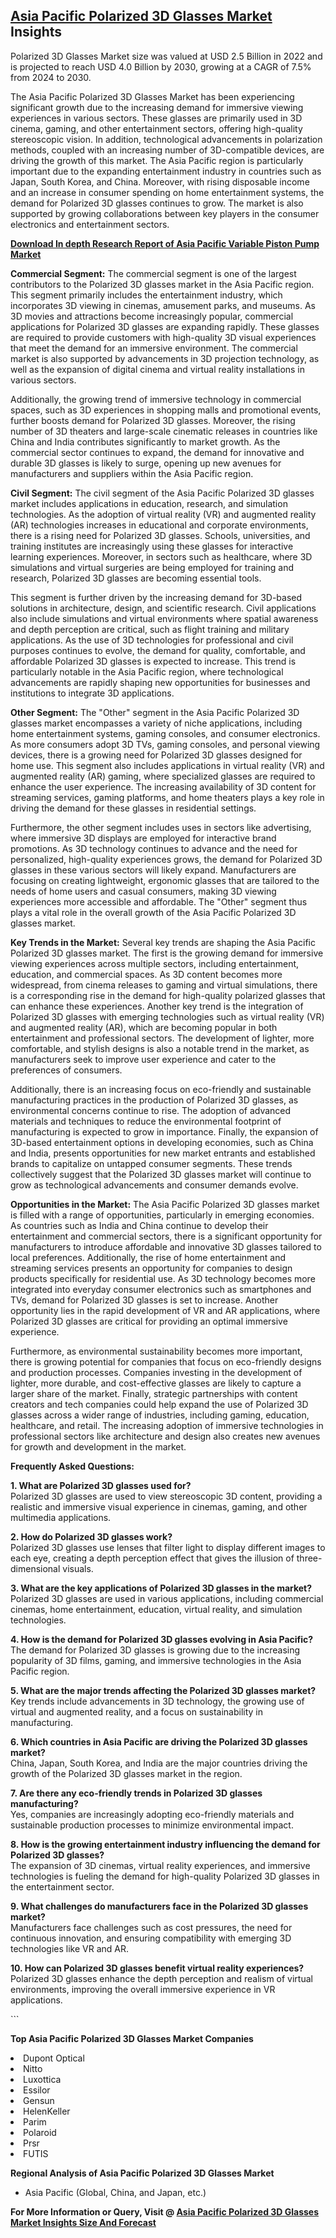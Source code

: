 <h2><a href="https://www.verifiedmarketreports.com/download-sample/?rid=358096&amp;utm_source=Github-Feb&amp;utm_medium=219" target="_blank">Asia Pacific Polarized 3D Glasses Market</a> Insights</h2><p>Polarized 3D Glasses Market size was valued at USD 2.5 Billion in 2022 and is projected to reach USD 4.0 Billion by 2030, growing at a CAGR of 7.5% from 2024 to 2030.</p><p><p>The Asia Pacific Polarized 3D Glasses Market has been experiencing significant growth due to the increasing demand for immersive viewing experiences in various sectors. These glasses are primarily used in 3D cinema, gaming, and other entertainment sectors, offering high-quality stereoscopic vision. In addition, technological advancements in polarization methods, coupled with an increasing number of 3D-compatible devices, are driving the growth of this market. The Asia Pacific region is particularly important due to the expanding entertainment industry in countries such as Japan, South Korea, and China. Moreover, with rising disposable income and an increase in consumer spending on home entertainment systems, the demand for Polarized 3D glasses continues to grow. The market is also supported by growing collaborations between key players in the consumer electronics and entertainment sectors. <a href="#"><p><strong>Download In depth Research Report of <a href="https://www.verifiedmarketreports.com/download-sample/?rid=236118&amp;utm_source=Pulse-Dec&amp;utm_medium=219" target="_blank">Asia Pacific Variable Piston Pump Market</a></strong></p></a></p> <p><b>Commercial Segment:</b> The commercial segment is one of the largest contributors to the Polarized 3D glasses market in the Asia Pacific region. This segment primarily includes the entertainment industry, which incorporates 3D viewing in cinemas, amusement parks, and museums. As 3D movies and attractions become increasingly popular, commercial applications for Polarized 3D glasses are expanding rapidly. These glasses are required to provide customers with high-quality 3D visual experiences that meet the demand for an immersive environment. The commercial market is also supported by advancements in 3D projection technology, as well as the expansion of digital cinema and virtual reality installations in various sectors. <p>Additionally, the growing trend of immersive technology in commercial spaces, such as 3D experiences in shopping malls and promotional events, further boosts demand for Polarized 3D glasses. Moreover, the rising number of 3D theaters and large-scale cinematic releases in countries like China and India contributes significantly to market growth. As the commercial sector continues to expand, the demand for innovative and durable 3D glasses is likely to surge, opening up new avenues for manufacturers and suppliers within the Asia Pacific region.</p> <p><b>Civil Segment:</b> The civil segment of the Asia Pacific Polarized 3D glasses market includes applications in education, research, and simulation technologies. As the adoption of virtual reality (VR) and augmented reality (AR) technologies increases in educational and corporate environments, there is a rising need for Polarized 3D glasses. Schools, universities, and training institutes are increasingly using these glasses for interactive learning experiences. Moreover, in sectors such as healthcare, where 3D simulations and virtual surgeries are being employed for training and research, Polarized 3D glasses are becoming essential tools. <p>This segment is further driven by the increasing demand for 3D-based solutions in architecture, design, and scientific research. Civil applications also include simulations and virtual environments where spatial awareness and depth perception are critical, such as flight training and military applications. As the use of 3D technologies for professional and civil purposes continues to evolve, the demand for quality, comfortable, and affordable Polarized 3D glasses is expected to increase. This trend is particularly notable in the Asia Pacific region, where technological advancements are rapidly shaping new opportunities for businesses and institutions to integrate 3D applications.</p> <p><b>Other Segment:</b> The "Other" segment in the Asia Pacific Polarized 3D glasses market encompasses a variety of niche applications, including home entertainment systems, gaming consoles, and consumer electronics. As more consumers adopt 3D TVs, gaming consoles, and personal viewing devices, there is a growing need for Polarized 3D glasses designed for home use. This segment also includes applications in virtual reality (VR) and augmented reality (AR) gaming, where specialized glasses are required to enhance the user experience. The increasing availability of 3D content for streaming services, gaming platforms, and home theaters plays a key role in driving the demand for these glasses in residential settings. <p>Furthermore, the other segment includes uses in sectors like advertising, where immersive 3D displays are employed for interactive brand promotions. As 3D technology continues to advance and the need for personalized, high-quality experiences grows, the demand for Polarized 3D glasses in these various sectors will likely expand. Manufacturers are focusing on creating lightweight, ergonomic glasses that are tailored to the needs of home users and casual consumers, making 3D viewing experiences more accessible and affordable. The "Other" segment thus plays a vital role in the overall growth of the Asia Pacific Polarized 3D glasses market.</p> <p><b>Key Trends in the Market:</b> Several key trends are shaping the Asia Pacific Polarized 3D glasses market. The first is the growing demand for immersive viewing experiences across multiple sectors, including entertainment, education, and commercial spaces. As 3D content becomes more widespread, from cinema releases to gaming and virtual simulations, there is a corresponding rise in the demand for high-quality polarized glasses that can enhance these experiences. Another key trend is the integration of Polarized 3D glasses with emerging technologies such as virtual reality (VR) and augmented reality (AR), which are becoming popular in both entertainment and professional sectors. The development of lighter, more comfortable, and stylish designs is also a notable trend in the market, as manufacturers seek to improve user experience and cater to the preferences of consumers. <p>Additionally, there is an increasing focus on eco-friendly and sustainable manufacturing practices in the production of Polarized 3D glasses, as environmental concerns continue to rise. The adoption of advanced materials and techniques to reduce the environmental footprint of manufacturing is expected to grow in importance. Finally, the expansion of 3D-based entertainment options in developing economies, such as China and India, presents opportunities for new market entrants and established brands to capitalize on untapped consumer segments. These trends collectively suggest that the Polarized 3D glasses market will continue to grow as technological advancements and consumer demands evolve.</p> <p><b>Opportunities in the Market:</b> The Asia Pacific Polarized 3D glasses market is filled with a range of opportunities, particularly in emerging economies. As countries such as India and China continue to develop their entertainment and commercial sectors, there is a significant opportunity for manufacturers to introduce affordable and innovative 3D glasses tailored to local preferences. Additionally, the rise of home entertainment and streaming services presents an opportunity for companies to design products specifically for residential use. As 3D technology becomes more integrated into everyday consumer electronics such as smartphones and TVs, demand for Polarized 3D glasses is set to increase. Another opportunity lies in the rapid development of VR and AR applications, where Polarized 3D glasses are critical for providing an optimal immersive experience. <p>Furthermore, as environmental sustainability becomes more important, there is growing potential for companies that focus on eco-friendly designs and production processes. Companies investing in the development of lighter, more durable, and cost-effective glasses are likely to capture a larger share of the market. Finally, strategic partnerships with content creators and tech companies could help expand the use of Polarized 3D glasses across a wider range of industries, including gaming, education, healthcare, and retail. The increasing adoption of immersive technologies in professional sectors like architecture and design also creates new avenues for growth and development in the market.</p> <p><b>Frequently Asked Questions:</b></p> <p><b>1. What are Polarized 3D glasses used for?</b><br>Polarized 3D glasses are used to view stereoscopic 3D content, providing a realistic and immersive visual experience in cinemas, gaming, and other multimedia applications.</p> <p><b>2. How do Polarized 3D glasses work?</b><br>Polarized 3D glasses use lenses that filter light to display different images to each eye, creating a depth perception effect that gives the illusion of three-dimensional visuals.</p> <p><b>3. What are the key applications of Polarized 3D glasses in the market?</b><br>Polarized 3D glasses are used in various applications, including commercial cinemas, home entertainment, education, virtual reality, and simulation technologies.</p> <p><b>4. How is the demand for Polarized 3D glasses evolving in Asia Pacific?</b><br>The demand for Polarized 3D glasses is growing due to the increasing popularity of 3D films, gaming, and immersive technologies in the Asia Pacific region.</p> <p><b>5. What are the major trends affecting the Polarized 3D glasses market?</b><br>Key trends include advancements in 3D technology, the growing use of virtual and augmented reality, and a focus on sustainability in manufacturing.</p> <p><b>6. Which countries in Asia Pacific are driving the Polarized 3D glasses market?</b><br>China, Japan, South Korea, and India are the major countries driving the growth of the Polarized 3D glasses market in the region.</p> <p><b>7. Are there any eco-friendly trends in Polarized 3D glasses manufacturing?</b><br>Yes, companies are increasingly adopting eco-friendly materials and sustainable production processes to minimize environmental impact.</p> <p><b>8. How is the growing entertainment industry influencing the demand for Polarized 3D glasses?</b><br>The expansion of 3D cinemas, virtual reality experiences, and immersive technologies is fueling the demand for high-quality Polarized 3D glasses in the entertainment sector.</p> <p><b>9. What challenges do manufacturers face in the Polarized 3D glasses market?</b><br>Manufacturers face challenges such as cost pressures, the need for continuous innovation, and ensuring compatibility with emerging 3D technologies like VR and AR.</p> <p><b>10. How can Polarized 3D glasses benefit virtual reality experiences?</b><br>Polarized 3D glasses enhance the depth perception and realism of virtual environments, improving the overall immersive experience in VR applications.</p> ```</p><p><strong>Top Asia Pacific Polarized 3D Glasses Market Companies</strong></p><div data-test-id=""><p><li>Dupont Optical</li><li> Nitto</li><li> Luxottica</li><li> Essilor</li><li> Gensun</li><li> HelenKeller</li><li> Parim</li><li> Polaroid</li><li> Prsr</li><li> FUTIS</li></p><div><strong>Regional Analysis of&nbsp;Asia Pacific Polarized 3D Glasses Market</strong></div><ul><li dir="ltr"><p dir="ltr">Asia Pacific (Global, China, and Japan, etc.)</p></li></ul><p><strong>For More Information or Query, Visit @&nbsp;</strong><strong><a href="https://www.verifiedmarketreports.com/product/polarized-3d-glasses-market/?utm_source=Github-Feb&amp;utm_medium=219" target="_blank">Asia Pacific Polarized 3D Glasses Market Insights Size And Forecast</a></strong></p></div><h2>&nbsp;</h2><div data-test-id="">&nbsp;</div>
